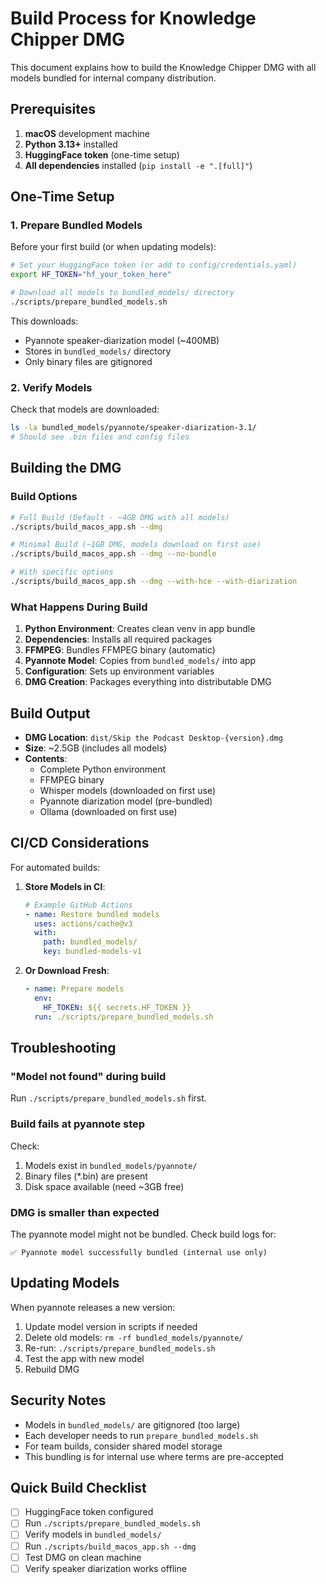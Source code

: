 # Build Process for Knowledge Chipper DMG

This document explains how to build the Knowledge Chipper DMG with all models bundled for internal company distribution.

## Prerequisites

1. **macOS** development machine
2. **Python 3.13+** installed
3. **HuggingFace token** (one-time setup)
4. **All dependencies** installed (`pip install -e ".[full]"`)

## One-Time Setup

### 1. Prepare Bundled Models

Before your first build (or when updating models):

```bash
# Set your HuggingFace token (or add to config/credentials.yaml)
export HF_TOKEN="hf_your_token_here"

# Download all models to bundled_models/ directory
./scripts/prepare_bundled_models.sh
```

This downloads:
- Pyannote speaker-diarization model (~400MB)
- Stores in `bundled_models/` directory
- Only binary files are gitignored

### 2. Verify Models

Check that models are downloaded:

```bash
ls -la bundled_models/pyannote/speaker-diarization-3.1/
# Should see .bin files and config files
```

## Building the DMG

### Build Options

```bash
# Full Build (Default - ~4GB DMG with all models)
./scripts/build_macos_app.sh --dmg

# Minimal Build (~1GB DMG, models download on first use)
./scripts/build_macos_app.sh --dmg --no-bundle

# With specific options
./scripts/build_macos_app.sh --dmg --with-hce --with-diarization
```

### What Happens During Build

1. **Python Environment**: Creates clean venv in app bundle
2. **Dependencies**: Installs all required packages
3. **FFMPEG**: Bundles FFMPEG binary (automatic)
4. **Pyannote Model**: Copies from `bundled_models/` into app
5. **Configuration**: Sets up environment variables
6. **DMG Creation**: Packages everything into distributable DMG

## Build Output

- **DMG Location**: `dist/Skip the Podcast Desktop-{version}.dmg`
- **Size**: ~2.5GB (includes all models)
- **Contents**:
  - Complete Python environment
  - FFMPEG binary
  - Whisper models (downloaded on first use)
  - Pyannote diarization model (pre-bundled)
  - Ollama (downloaded on first use)

## CI/CD Considerations

For automated builds:

1. **Store Models in CI**:
   ```yaml
   # Example GitHub Actions
   - name: Restore bundled models
     uses: actions/cache@v3
     with:
       path: bundled_models/
       key: bundled-models-v1
   ```

2. **Or Download Fresh**:
   ```yaml
   - name: Prepare models
     env:
       HF_TOKEN: ${{ secrets.HF_TOKEN }}
     run: ./scripts/prepare_bundled_models.sh
   ```

## Troubleshooting

### "Model not found" during build

Run `./scripts/prepare_bundled_models.sh` first.

### Build fails at pyannote step

Check:
1. Models exist in `bundled_models/pyannote/`
2. Binary files (*.bin) are present
3. Disk space available (need ~3GB free)

### DMG is smaller than expected

The pyannote model might not be bundled. Check build logs for:
```
✅ Pyannote model successfully bundled (internal use only)
```

## Updating Models

When pyannote releases a new version:

1. Update model version in scripts if needed
2. Delete old models: `rm -rf bundled_models/pyannote/`
3. Re-run: `./scripts/prepare_bundled_models.sh`
4. Test the app with new model
5. Rebuild DMG

## Security Notes

- Models in `bundled_models/` are gitignored (too large)
- Each developer needs to run `prepare_bundled_models.sh`
- For team builds, consider shared model storage
- This bundling is for internal use where terms are pre-accepted

## Quick Build Checklist

- [ ] HuggingFace token configured
- [ ] Run `./scripts/prepare_bundled_models.sh` 
- [ ] Verify models in `bundled_models/`
- [ ] Run `./scripts/build_macos_app.sh --dmg`
- [ ] Test DMG on clean machine
- [ ] Verify speaker diarization works offline
